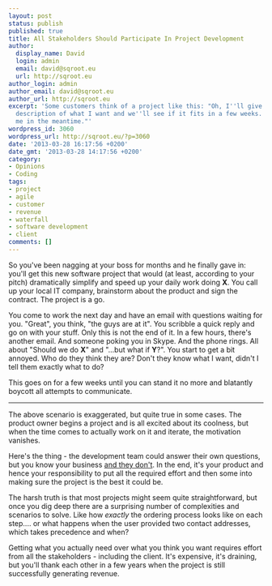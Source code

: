 ```yaml
---
layout: post
status: publish
published: true
title: All Stakeholders Should Participate In Project Development
author:
  display_name: David
  login: admin
  email: david@sqroot.eu
  url: http://sqroot.eu
author_login: admin
author_email: david@sqroot.eu
author_url: http://sqroot.eu
excerpt: 'Some customers think of a project like this: "Oh, I''ll give them a general
  description of what I want and we''ll see if it fits in a few weeks. Don''t bother
  me in the meantime."'
wordpress_id: 3060
wordpress_url: http://sqroot.eu/?p=3060
date: '2013-03-28 16:17:56 +0200'
date_gmt: '2013-03-28 14:17:56 +0200'
category:
- Opinions
- Coding
tags:
- project
- agile
- customer
- revenue
- waterfall
- software development
- client
comments: []
---
```


So you've been nagging at your boss for months and he finally gave in: you'll get this new software project that would (at least, according to your pitch) dramatically simplify and speed up your daily work doing <strong>X</strong>. You call up your local IT company, brainstorm about the product and sign the contract. The project is a go.


You come to work the next day and have an email with questions waiting for you. "Great", you think, "the guys are at it". You scribble a quick reply and go on with your stuff. Only this is not the end of it. In a few hours, there's another email. And someone poking you in Skype. And the phone rings. All about "Should we do <strong>X</strong>" and "...but what if <strong>Y</strong>?". You start to get a bit annoyed. Who do they think they are? Don't they know what I want, didn't I tell them exactly what to do?


This goes on for a few weeks until you can stand it no more and blatantly boycott all attempts to communicate.

<hr />

The above scenario is exaggerated, but quite true in some cases. The product owner begins a project and is all excited about its coolness, but when the time comes to actually work on it and iterate, the motivation vanishes.


Here's the thing - the development team could answer their own questions, but you know your business <a href="http://devopsreactions.tumblr.com/post/45982263114/oh-we-decided-that-we-dont-want-this">and they don't</a>. In the end, it's your product and hence your responsibility to put all the required effort and then some into making sure the project is the best it could be.


The harsh truth is that most projects might seem quite straightforward, but once you dig deep there are a surprising number of complexities and scenarios to solve. Like how <em>exactly</em> the ordering process looks like on each step.... or what happens when the user provided two contact addresses, which takes precedence and when?


Getting what you actually need over what you think you want requires effort from all the stakeholders - including the client. It's expensive, it's draining, but you'll thank each other in a few years when the project is still successfully generating revenue.

